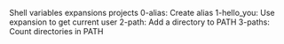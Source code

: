Shell variables expansions projects
0-alias: Create alias
1-hello_you: Use expansion to get current user
2-path: Add a directory to PATH
3-paths: Count directories in PATH 
